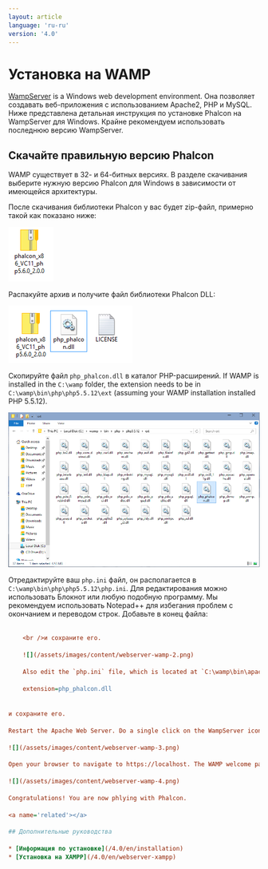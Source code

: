 ```yaml
---
layout: article
language: 'ru-ru'
version: '4.0'
---
```


<a name='overview'></a>

# Установка на WAMP

[WampServer](https://www.wampserver.com/en/) is a Windows web development environment. Она позволяет создавать веб-приложения с использованием Apache2, PHP и MySQL. Ниже представлена детальная инструкция по установке Phalcon на WampServer для Windows. Крайне рекомендуем использовать последнюю версию WampServer.

<a name='phalcon'></a>

## Скачайте правильную версию Phalcon

WAMP существует в 32- и 64-битных версиях. В разделе скачивания выберите нужную версию Phalcon для Windows в зависимости от имеющейся архитектуры.

После скачивания библиотеки Phalcon у вас будет zip-файл, примерно такой как показано ниже:

![](/assets/images/content/webserver-xampp-1.png)

Распакуйте архив и получите файл библиотеки Phalcon DLL:

![](/assets/images/content/webserver-xampp-2.png)

Скопируйте файл `php_phalcon.dll` в каталог PHP-расширений. If WAMP is installed in the `C:\wamp` folder, the extension needs to be in `C:\wamp\bin\php\php5.5.12\ext` (assuming your WAMP installation installed PHP 5.5.12).

![](/assets/images/content/webserver-wamp-1.png)

Отредактируйте ваш `php.ini` файл, он располагается в `C:\wamp\bin\php\php5.5.12\php.ini`. Для редактирования можно использовать Блокнот или любую подобную программу. Мы рекомендуем использовать Notepad++ для избегания проблем с окончанием и переводом строк. Добавьте в конец файла:

```ini extension=php_phalcon.dll

    <br />и сохраните его.
    
    ![](/assets/images/content/webserver-wamp-2.png)
    
    Also edit the `php.ini` file, which is located at `C:\wamp\bin\apache\apache2.4.9\bin\php.ini`. Добавьте в самый конец файла:
    
    extension=php_phalcon.dll 
    

и сохраните его.

Restart the Apache Web Server. Do a single click on the WampServer icon at system tray. Choose `Restart All Services` from the pop-up menu. Check out that tray icon will become green again.

![](/assets/images/content/webserver-wamp-3.png)

Open your browser to navigate to https://localhost. The WAMP welcome page will appear. Check the section `extensions loaded` to ensure that phalcon was loaded.

![](/assets/images/content/webserver-wamp-4.png)

Congratulations! You are now phlying with Phalcon.

<a name='related'></a>

## Дополнительные руководства

* [Информация по установке](/4.0/en/installation)
* [Установка на XAMPP](/4.0/en/webserver-xampp)